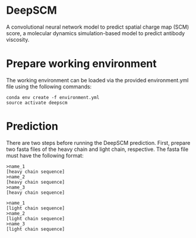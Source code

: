 # DeepSCM
A convolutional neural network model to predict spatial charge map (SCM) score, a molecular dynamics simulation-based model to predict antibody viscosity. 

# Prepare working environment
The working environment can be loaded via the provided environment.yml file using the following commands:

```
conda env create -f environment.yml
source activate deepscm
```

# Prediction
There are two steps before running the DeepSCM prediction. 
First, prepare two fasta files of the heavy chain and light chain, respective. 
The fasta file must have the following format:
```
>name_1	
[heavy chain sequence]
>name_2
[heavy chain sequence]
>name_3
[heavy chain sequence]
```
```
>name_1	
[light chain sequence]
>name_2
[light chain sequence]
>name_3
[light chain sequence]
```



